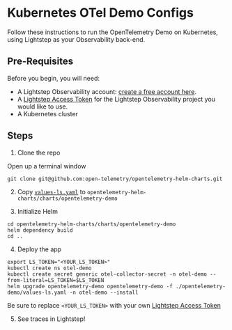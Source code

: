 # Kubernetes OTel Demo Configs

Follow these instructions to run the OpenTelemetry Demo on Kubernetes, using Lightstep as your Observability back-end.

## Pre-Requisites

Before you begin, you will need:

* A Lightstep Observability account: [create a free account here](https://app.lightstep.com/signup/developer?signup_source=docs).
* A [Lightstep Access Token](https://docs.lightstep.com/docs/create-and-manage-access-tokens#create-an-access-token) for the Lightstep Observability project you would like to use.
* A Kubernetes cluster

## Steps

1. Clone the repo

Open up a terminal window

```console
git clone git@github.com:open-telemetry/opentelemetry-helm-charts.git
```

2. Copy [`values-ls.yaml`](values-ls.yaml) to `opentelemetry-helm-charts/charts/opentelemetry-demo`

3. Initialize Helm

```console
cd opentelemetry-helm-charts/charts/opentelemetry-demo
helm dependency build
cd ..
```

4. Deploy the app

```console
export LS_TOKEN="<YOUR_LS_TOKEN>"
kubectl create ns otel-demo
kubectl create secret generic otel-collector-secret -n otel-demo --from-literal=LS_TOKEN=$LS_TOKEN
helm upgrade opentelemetry-demo opentelemetry-demo -f ./opentelemetry-demo/values-ls.yaml -n otel-demo --install
```

Be sure to replace `<YOUR_LS_TOKEN>` with your own [Lightstep Access Token](https://docs.lightstep.com/docs/create-and-manage-access-tokens#create-an-access-token)

5. See traces in Lightstep!